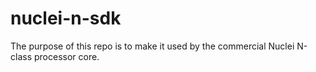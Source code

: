 # nuclei-n-sdk
The purpose of this repo is to make it used by the commercial Nuclei N-class processor core. 
